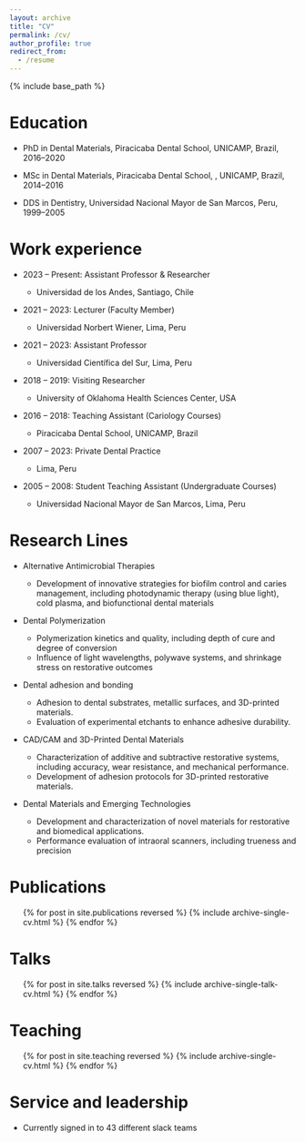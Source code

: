 ```yaml
---
layout: archive
title: "CV"
permalink: /cv/
author_profile: true
redirect_from:
  - /resume
---
```


{% include base_path %}

Education
======
* PhD in Dental Materials, Piracicaba Dental School, UNICAMP, Brazil, 2016–2020

* MSc in Dental Materials, Piracicaba Dental School, , UNICAMP, Brazil, 2014–2016

* DDS in Dentistry, Universidad Nacional Mayor de San Marcos, Peru, 1999–2005


Work experience
======
* 2023 – Present: Assistant Professor & Researcher  
  * Universidad de los Andes, Santiago, Chile  

* 2021 – 2023: Lecturer (Faculty Member)  
  * Universidad Norbert Wiener, Lima, Peru  

* 2021 – 2023: Assistant Professor 
  * Universidad Científica del Sur, Lima, Peru  

* 2018 – 2019: Visiting Researcher  
  * University of Oklahoma Health Sciences Center, USA  

* 2016 – 2018: Teaching Assistant (Cariology Courses)  
  * Piracicaba Dental School, UNICAMP, Brazil  

* 2007 – 2023: Private Dental Practice  
  * Lima, Peru  

* 2005 – 2008: Student Teaching Assistant (Undergraduate Courses)  
  * Universidad Nacional Mayor de San Marcos, Lima, Peru  
 

  
Research Lines
======
* Alternative Antimicrobial Therapies  
  * Development of innovative strategies for biofilm control and caries management, including photodynamic therapy (using blue light), cold plasma, and biofunctional dental materials

* Dental Polymerization  
  * Polymerization kinetics and quality, including depth of cure and degree of conversion  
  * Influence of light wavelengths, polywave systems, and shrinkage stress on restorative outcomes  

* Dental adhesion and bonding  
  * Adhesion to dental substrates, metallic surfaces, and 3D-printed materials.
  * Evaluation of experimental etchants to enhance adhesive durability.  

* CAD/CAM and 3D-Printed Dental Materials  
  * Characterization of additive and subtractive restorative systems, including accuracy, wear resistance, and mechanical performance.  
  * Development of adhesion protocols for 3D-printed restorative materials.
    
* Dental Materials and Emerging Technologies  
  * Development and characterization of novel materials for restorative and biomedical applications.
  * Performance evaluation of intraoral scanners, including trueness and precision


Publications
======
  <ul>{% for post in site.publications reversed %}
    {% include archive-single-cv.html %}
  {% endfor %}</ul>
  
Talks
======
  <ul>{% for post in site.talks reversed %}
    {% include archive-single-talk-cv.html  %}
  {% endfor %}</ul>
  
Teaching
======
  <ul>{% for post in site.teaching reversed %}
    {% include archive-single-cv.html %}
  {% endfor %}</ul>
  
Service and leadership
======
* Currently signed in to 43 different slack teams
